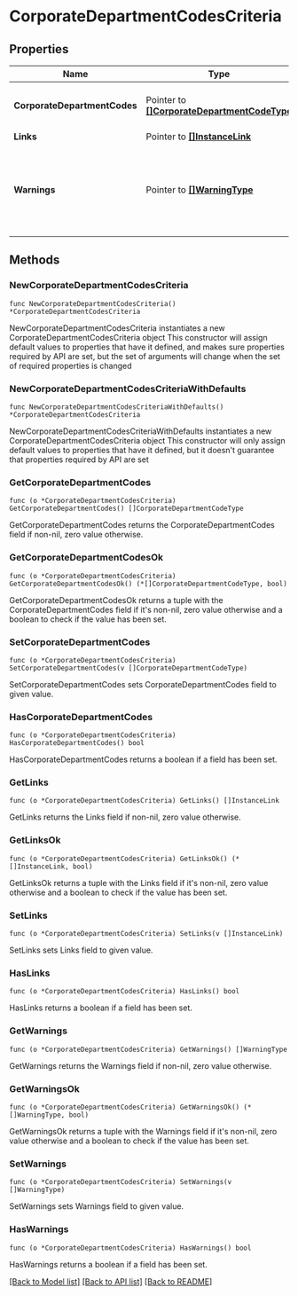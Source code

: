 # CorporateDepartmentCodesCriteria

## Properties

Name | Type | Description | Notes
------------ | ------------- | ------------- | -------------
**CorporateDepartmentCodes** | Pointer to [**[]CorporateDepartmentCodeType**](CorporateDepartmentCodeType.md) | List of Corporate Department Codes. | [optional] 
**Links** | Pointer to [**[]InstanceLink**](InstanceLink.md) |  | [optional] 
**Warnings** | Pointer to [**[]WarningType**](WarningType.md) | Used in conjunction with the Success element to define a business error. | [optional] 

## Methods

### NewCorporateDepartmentCodesCriteria

`func NewCorporateDepartmentCodesCriteria() *CorporateDepartmentCodesCriteria`

NewCorporateDepartmentCodesCriteria instantiates a new CorporateDepartmentCodesCriteria object
This constructor will assign default values to properties that have it defined,
and makes sure properties required by API are set, but the set of arguments
will change when the set of required properties is changed

### NewCorporateDepartmentCodesCriteriaWithDefaults

`func NewCorporateDepartmentCodesCriteriaWithDefaults() *CorporateDepartmentCodesCriteria`

NewCorporateDepartmentCodesCriteriaWithDefaults instantiates a new CorporateDepartmentCodesCriteria object
This constructor will only assign default values to properties that have it defined,
but it doesn't guarantee that properties required by API are set

### GetCorporateDepartmentCodes

`func (o *CorporateDepartmentCodesCriteria) GetCorporateDepartmentCodes() []CorporateDepartmentCodeType`

GetCorporateDepartmentCodes returns the CorporateDepartmentCodes field if non-nil, zero value otherwise.

### GetCorporateDepartmentCodesOk

`func (o *CorporateDepartmentCodesCriteria) GetCorporateDepartmentCodesOk() (*[]CorporateDepartmentCodeType, bool)`

GetCorporateDepartmentCodesOk returns a tuple with the CorporateDepartmentCodes field if it's non-nil, zero value otherwise
and a boolean to check if the value has been set.

### SetCorporateDepartmentCodes

`func (o *CorporateDepartmentCodesCriteria) SetCorporateDepartmentCodes(v []CorporateDepartmentCodeType)`

SetCorporateDepartmentCodes sets CorporateDepartmentCodes field to given value.

### HasCorporateDepartmentCodes

`func (o *CorporateDepartmentCodesCriteria) HasCorporateDepartmentCodes() bool`

HasCorporateDepartmentCodes returns a boolean if a field has been set.

### GetLinks

`func (o *CorporateDepartmentCodesCriteria) GetLinks() []InstanceLink`

GetLinks returns the Links field if non-nil, zero value otherwise.

### GetLinksOk

`func (o *CorporateDepartmentCodesCriteria) GetLinksOk() (*[]InstanceLink, bool)`

GetLinksOk returns a tuple with the Links field if it's non-nil, zero value otherwise
and a boolean to check if the value has been set.

### SetLinks

`func (o *CorporateDepartmentCodesCriteria) SetLinks(v []InstanceLink)`

SetLinks sets Links field to given value.

### HasLinks

`func (o *CorporateDepartmentCodesCriteria) HasLinks() bool`

HasLinks returns a boolean if a field has been set.

### GetWarnings

`func (o *CorporateDepartmentCodesCriteria) GetWarnings() []WarningType`

GetWarnings returns the Warnings field if non-nil, zero value otherwise.

### GetWarningsOk

`func (o *CorporateDepartmentCodesCriteria) GetWarningsOk() (*[]WarningType, bool)`

GetWarningsOk returns a tuple with the Warnings field if it's non-nil, zero value otherwise
and a boolean to check if the value has been set.

### SetWarnings

`func (o *CorporateDepartmentCodesCriteria) SetWarnings(v []WarningType)`

SetWarnings sets Warnings field to given value.

### HasWarnings

`func (o *CorporateDepartmentCodesCriteria) HasWarnings() bool`

HasWarnings returns a boolean if a field has been set.


[[Back to Model list]](../README.md#documentation-for-models) [[Back to API list]](../README.md#documentation-for-api-endpoints) [[Back to README]](../README.md)


